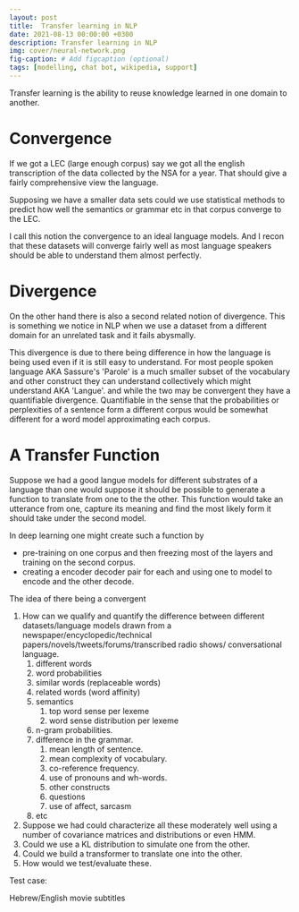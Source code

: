 ```yaml
---
layout: post
title:  Transfer learning in NLP
date: 2021-08-13 00:00:00 +0300
description: Transfer learning in NLP
img: cover/neural-network.png
fig-caption: # Add figcaption (optional)
tags: [modelling, chat bot, wikipedia, support] 
---
```


Transfer learning is the ability to reuse knowledge learned in one domain to another.

# Convergence 

If we got a LEC (large enough corpus) say we got all the english transcription of the data collected by the NSA for a year. That should give a fairly comprehensive view the language.

Supposing we have a smaller data sets could we use statistical methods to predict how well the semantics or grammar etc in that corpus converge to the LEC. 

I call this notion the convergence to an ideal language models. And I recon that these datasets will converge fairly well as most language speakers should be able to understand them almost perfectly.

# Divergence

On the other hand there is also a second related notion of divergence. This is something we notice in NLP when we use a dataset from a different domain for an unrelated task and it fails abysmally.

This divergence is due to there being difference in how the language is being used even if it is still easy to understand. For most people spoken language AKA Sassure's 'Parole' is a much smaller subset of the vocabulary and other construct they can understand collectively which might understand AKA 'Langue'. and while the two may be convergent they have a quantifiable divergence. Quantifiable in the sense that the probabilities or perplexities of a sentence form a different corpus would be somewhat different for a word model approximating each corpus.

# A Transfer Function

Suppose we had a good langue models for different substrates of a language than one would suppose it should be possible to generate a function to translate from one to the the other. This function would take an utterance from one, capture its meaning and find the most likely form it should take under the second model.

In deep learning one might create such a function by 
- pre-training on one corpus and then freezing most of the layers and training on the second corpus.
- creating a encoder decoder pair for each and using one to model to encode and the other decode.


The idea of there being a convergent

1. How can we qualify and quantify the difference between different datasets/language models drawn from a newspaper/encyclopedic/technical papers/novels/tweets/forums/transcribed radio shows/ conversational language.
    1. different words
    1. word probabilities
    1. similar words (replaceable words)
    1. related words (word affinity)
    1. semantics 
        1. top word sense per lexeme
        1. word sense distribution per lexeme
    1. n-gram probabilities.
    1. difference in the grammar.
        1. mean length of sentence.
        1. mean complexity of vocabulary.
        1. co-reference frequency.
        1. use of pronouns and wh-words.
        1. other constructs
        1. questions
        1. use of affect, sarcasm
    1. etc
2. Suppose we had could characterize all these moderately well using a number of covariance matrices and distributions or even HMM. 
3. Could we use a KL distribution to simulate one from the other.
4. Could we build a transformer to translate one into the other.
5. How would we test/evaluate these.

Test case:

Hebrew/English movie subtitles
